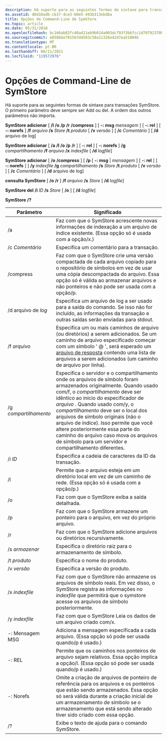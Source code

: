 ```yaml
---
description: Há suporte para as seguintes formas de sintaxe para transações SymStore. O primeiro parâmetro deve sempre ser Add ou del. A ordem dos outros parâmetros não importa.
ms.assetid: d6d10adb-cb17-4ce3-b0e5-493b313ebdba
title: Opções de Command-Line de SymStore
ms.topic: article
ms.date: 05/31/2018
ms.openlocfilehash: bc166ab82fc40ad11eb9b014a003dc793f3bb7cc1d70792370bd175c68802417
ms.sourcegitcommit: e858bbe701567d4583c50a11326e42d7ea51804b
ms.translationtype: MT
ms.contentlocale: pt-BR
ms.lasthandoff: 08/11/2021
ms.locfileid: "119572976"
---
```

# <a name="symstore-command-line-options"></a>Opções de Command-Line de SymStore

Há suporte para as seguintes formas de sintaxe para transações SymStore. O primeiro parâmetro deve sempre ser Add ou del. A ordem dos outros parâmetros não importa.

**SymStore adicionar** \[ **/l** **/o** **/p** **/r** **/compress** \] \[ **-: msg** *mensagem* \] \[ **-: rel** \] \[ **-: norefs** \] **/f** *arquivo* **/s** *Store* **/t** *produto* \[ **/v** *versão* \] \[ **/c** *Comentário* \] \[ **/d**  arquivo de log\]

**SymStore adicionar** \[ **/a** **/l** **/o** **/p** **/r** \] \[ **-: rel** \] \[ **-: norefs** \] **/g** *compartilhamento* **/f** *arquivo* **/x** *indexfile* \[ **/d** *logfile*\]

**SymStore adicionar** \[ **/o** **/compress** \] \[ **/p** \[ **-: msg** \| *mensagem* \] \[ **-: rel** \] \[ **-: norefs** \] \] **/y** *indexfile* **/g** *compartilhamento* **/s** *Store* **/t** *produto* \[ **/v** *versão* \] \[ **/c** *Comentário* \] \[ **/d**  arquivo de log\]

**consulta SymStore** \[ **/o** **/r** \] **/f** *arquivo* **/s** *Store* \[ **/d** *logfile*\]

**SymStore del** **/i** *ID* **/s** *Store* \[ **/o** \] \[ **/d** *logfile*\]

**SymStore** **/?**



| Parâmetro      | Significado                                                                                                                                                                                                                                                                                                                                                                                                      |
|----------------|--------------------------------------------------------------------------------------------------------------------------------------------------------------------------------------------------------------------------------------------------------------------------------------------------------------------------------------------------------------------------------------------------------------|
| /a             | Faz com que o SymStore acrescente novas informações de indexação a um arquivo de índice existente. (Essa opção só é usada com a opção/x.)                                                                                                                                                                                                                                                                                 |
| /c *Comentário*   | Especifica um comentário para a transação.                                                                                                                                                                                                                                                                                                                                                                     |
| /compress      | Faz com que o SymStore crie uma versão compactada de cada arquivo copiado para o repositório de símbolos em vez de usar uma cópia descompactada do arquivo. Essa opção só é válida ao armazenar arquivos e não ponteiros e não pode ser usada com a opção/p.                                                                                                                                                              |
| /d arquivo de *log*   | Especifica um arquivo de log a ser usado para a saída do comando. Se isso não for incluído, as informações da transação e outras saídas serão enviadas para stdout.                                                                                                                                                                                                                                                                     |
| /f *arquivo*      | Especifica um ou mais caminhos de arquivo (ou diretórios) a serem adicionados. Se um caminho de arquivo especificado começar com um símbolo ' @ ', será esperado um [arquivo de resposta](../midl/response-files.md) contendo uma lista de arquivos a serem adicionados (um caminho de arquivo por linha).                                                                                                                                             |
| /g *compartilhamento*     | Especifica o servidor e o compartilhamento onde os arquivos de símbolo foram armazenados originalmente. Quando usado com/f, o *compartilhamento* deve ser idêntico ao início do especificador de *arquivo* . Quando usado com/y, o *compartilhamento* deve ser o local dos arquivos de símbolo originais (não o arquivo de índice). Isso permite que você altere posteriormente essa parte do caminho do arquivo caso mova os arquivos de símbolo para um servidor e compartilhamento diferentes. |
| /i *ID*        | Especifica a cadeia de caracteres da ID da transação.                                                                                                                                                                                                                                                                                                                                                                         |
| /l             | Permite que o arquivo esteja em um diretório local em vez de um caminho de rede. (Essa opção só é usada com a opção/p.)                                                                                                                                                                                                                                                                                        |
| /o             | Faz com que o SymStore exiba a saída detalhada.                                                                                                                                                                                                                                                                                                                                                                   |
| /p             | Faz com que o SymStore armazene um ponteiro para o arquivo, em vez do próprio arquivo.                                                                                                                                                                                                                                                                                                                                 |
| /r             | Faz com que o SymStore adicione arquivos ou diretórios recursivamente.                                                                                                                                                                                                                                                                                                                                                     |
| /s *armazenar*     | Especifica o diretório raiz para o armazenamento de símbolo.                                                                                                                                                                                                                                                                                                                                                           |
| /t *produto*   | Especifica o nome do produto.                                                                                                                                                                                                                                                                                                                                                                           |
| /v *versão*   | Especifica a versão do produto.                                                                                                                                                                                                                                                                                                                                                                        |
| /x *indexfile* | Faz com que o SymStore não armazene os arquivos de símbolo reais. Em vez disso, o SymStore registra as informações no *indexfile* que permitirá que o symstore acesse os arquivos de símbolo posteriormente.                                                                                                                                                                                                                         |
| /y *indexfile* | Faz com que o SymStore Leia os dados de um arquivo criado com/x.                                                                                                                                                                                                                                                                                                                                                |
| -: Mensagem MSG  | Adiciona a mensagem especificada a cada arquivo. (Essa opção só pode ser usada quando/p é usado.)                                                                                                                                                                                                                                                                                                                     |
| -: REL          | Permite que os caminhos nos ponteiros de arquivo sejam relativos. Essa opção implica a opção/l. (Essa opção só pode ser usada quando/p é usado.)                                                                                                                                                                                                                                                                     |
| -: Norefs       | Omite a criação de arquivos de ponteiro de referência para os arquivos e os ponteiros que estão sendo armazenados. Essa opção só será válida durante a criação inicial de um armazenamento de símbolo se o armazenamento que está sendo alterado tiver sido criado com essa opção.                                                                                                                                                                                      |
| /?             | Exibe o texto de ajuda para o comando SymStore.                                                                                                                                                                                                                                                                                                                                                                 |



 

 

 




